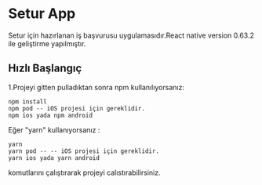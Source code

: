 # Setur App
Setur için hazırlanan iş başvurusu uygulamasıdır.React native version 0.63.2 ile geliştirme yapılmıştır.


## Hızlı Başlangıç

1.Projeyi gitten pulladıktan sonra npm kullanılıyorsanız:
```
npm install 
npm pod -- iOS projesi için gereklidir.
npm ios yada npm android 
``` 

Eğer "yarn" kullanıyorsanız :
```
yarn 
yarn pod -- -- iOS projesi için gereklidir.
yarn ios yada yarn android 
```

komutlarını çalıştırarak projeyi calıstırabilirsiniz.


